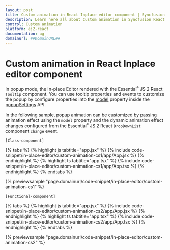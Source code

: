 ```yaml
---
layout: post
title: Custom animation in React Inplace editor component | Syncfusion
description: Learn here all about Custom animation in Syncfusion React Inplace editor component of Syncfusion Essential JS 2 and more.
control: Custom animation 
platform: ej2-react
documentation: ug
domainurl: ##DomainURL##
---
```


# Custom animation in React Inplace editor component

In popup mode, the In-place Editor rendered with the Essential<sup style="font-size:70%">&reg;</sup> JS 2 React `Tooltip` component. You can use tooltip properties and events to customize the popup by configure properties into the [model](https://ej2.syncfusion.com/react/documentation/api/inplace-editor/popupSettings/#model) property inside the [popupSettings](https://ej2.syncfusion.com/react/documentation/api/inplace-editor/popupSettings/) API.

In the following sample, popup animation can be customized by passing animation effect using the `model` property and the dynamic animation effect changes configured from the Essential<sup style="font-size:70%">&reg;</sup> JS 2 React `DropDownList` component `change` event.

`[Class-component]`

{% tabs %}
{% highlight js tabtitle="app.jsx" %}
{% include code-snippet/in-place-editor/custom-animation-cs1/app/App.jsx %}
{% endhighlight %}
{% highlight ts tabtitle="app.tsx" %}
{% include code-snippet/in-place-editor/custom-animation-cs1/app/App.tsx %}
{% endhighlight %}
{% endtabs %}

 {% previewsample "page.domainurl/code-snippet/in-place-editor/custom-animation-cs1" %}

`[Functional-component]`

{% tabs %}
{% highlight js tabtitle="app.jsx" %}
{% include code-snippet/in-place-editor/custom-animation-cs2/app/App.jsx %}
{% endhighlight %}
{% highlight ts tabtitle="app.tsx" %}
{% include code-snippet/in-place-editor/custom-animation-cs2/app/App.tsx %}
{% endhighlight %}
{% endtabs %}

 {% previewsample "page.domainurl/code-snippet/in-place-editor/custom-animation-cs2" %}